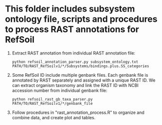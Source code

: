 # This folder includes subsystem ontology file, scripts and procedures to process RAST annotations for RefSoil

1. Extract RAST annotation from individual RAST annotation file:   
    ```
    python refsoil_annotation_parser.py subsystem_ontology.txt PATH/TO/RAST_RefSoilv1/*/Subsystems/bindings.plus.SS_categories
    ```

2. Some RefSoil ID include multiple genbank files. Each genbank file is annotated by RAST separately and assigned with a unique RAST ID. We can extract organism taxonomy and link the RAST ID with NCBI accession number from individual genbank file:  
    ```
    python refsoil_rast_gb_taxa_parser.py PATH/TO/RAST_RefSoilv1/*/genbank_file
    ```

3. Follow procedures in "rast_annotation_process.R" to organize and combine data, and create plot and tables. 
